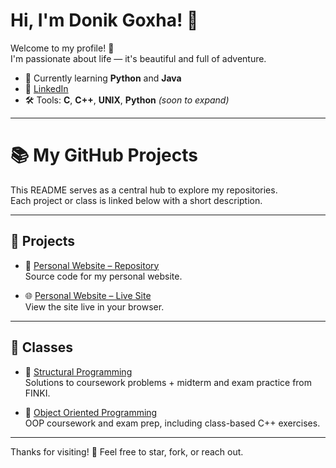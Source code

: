 # Hi, I'm Donik Goxha! 👋

Welcome to my profile! 🚀  
I'm passionate about life — it's beautiful and full of adventure.

- 🌱 Currently learning **Python** and **Java**
- 💼 [LinkedIn](https://www.linkedin.com/in/donikgoxha/)
- 🛠️ Tools: **C**, **C++**, **UNIX**, **Python** *(soon to expand)*

---

# 📚 My GitHub Projects

This README serves as a central hub to explore my repositories.  
Each project or class is linked below with a short description.

---

## 🚀 Projects

- 🔗 [Personal Website – Repository](https://github.com/donikgoxha/Personal-Website)  
  Source code for my personal website.

- 🌐 [Personal Website – Live Site](https://donikgoxha.github.io/Personal-Website/)  
  View the site live in your browser.

---

## 📘 Classes

- 🧱 [Structural Programming](https://github.com/donikgoxha/Structural-Programming-24-25)  
  Solutions to coursework problems + midterm and exam practice from FINKI.

- 🧠 [Object Oriented Programming](https://github.com/donikgoxha/Object-Oriented-Programming-24-25)  
  OOP coursework and exam prep, including class-based C++ exercises.

---

Thanks for visiting! 🙏 Feel free to star, fork, or reach out.
